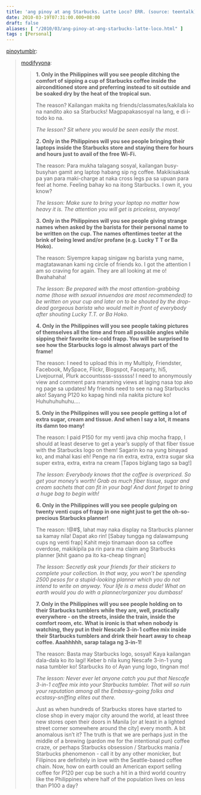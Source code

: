 ```yaml
---
title: 'ang pinoy at ang Starbucks. Latte Loco? ERR. (source: teentalk)'
date: 2010-03-19T07:31:00.000+08:00
draft: false
aliases: [ "/2010/03/ang-pinoy-at-ang-starbucks-latte-loco.html" ]
tags : [Personal]
---
```


[pinoytumblr](http://www.pinoytumblr.com/post/456220316/ang-pinoy-at-ang-starbucks-latte-loco-err-source):

  

>   
> 
> [modifyyona](http://modifyyona.tumblr.com/post/451870466/ang-pinoy-at-ang-starbucks-latte-loco-err-source):
> 
>   
> 
> >   
> > 
> > **1\. Only in the Philippines will you see people ditching the comfort of sipping a cup of Starbucks coffee inside the airconditioned store and preferring instead to sit outside and be soaked dry by the heat of the tropical sun.**
> > 
> > The reason? Kailangan makita ng friends/classmates/kakilala ko na nandito ako sa Starbucks! Magpapakasosyal na lang, e di i-todo ko na.
> > 
> > _The lesson? Sit where you would be seen easily the most_.
> > 
> > **2\. Only in the Philippines will you see people bringing their laptops inside the Starbucks store and staying there for hours and hours just to avail of the free Wi-Fi.**
> > 
> > The reason: Para mukha talagang sosyal, kailangan busy-busyhan gamit ang laptop habang sip ng coffee. Makikisaksak pa yan para maki-charge at naka cross legs pa sa upuan para feel at home. Feeling bahay ko na itong Starbucks. I own it, you know?
> > 
> > _The lesson: Make sure to bring your laptop no matter how heavy it is. The attention you will get is priceless, anyway!_
> > 
> > **3\. Only in the Philippines will you see people giving strange names when asked by the barista for their personal name to be written on the cup. The names oftentimes teeter at the brink of being lewd and/or profane (e.g. Lucky T T or Ba Hoko).**
> > 
> > The reason: Siyempre kapag sinigaw ng barista yung name, magtatawanan kami ng circle of friends ko. I got the attention I am so craving for again. They are all looking at me o! Bwahahaha!
> > 
> > _The lesson: Be prepared with the most attention-grabbing name (those with sexual innuendos are most recommended) to be written on your cup and later on to be shouted by the drop-dead gorgeous barista who would melt in front of everybody after shouting Lucky T.T. or Ba Hoko._
> > 
> > **4\. Only in the Philippines will you see people taking pictures of themselves all the time and from all possible angles while sipping their favorite ice-cold frapp. You will be surprised to see how the Starbucks logo is almost always part of the frame!**
> > 
> > The reason: I need to upload this in my Multiply, Friendster, Facebook, MySpace, Flickr, Blogspot, Faceparty, hi5, Livejournal, Plurk accountssss-sssssss! I need to anonymously view and comment para maraming views at laging nasa top ako ng page sa updates! My friends need to see na nag Starbucks ako! Sayang P120 ko kapag hindi nila nakita picture ko! Huhuhuhuhuhu….
> > 
> > **5\. Only in the Philippines will you see people getting a lot of extra sugar, cream and tissue. And when I say a lot, it means its damn too many!**
> > 
> > The reason: I paid P150 for my venti java chip mocha frapp, I should at least deserve to get a year’s supply of that fiber tissue with the Starbucks logo on them! Sagarin ko na yung binayad ko, and mahal kasi eh! Penge na rin extra, extra, extra sugar ska super extra, extra, extra na cream \[Tapos biglang tago sa bag!\]
> > 
> > _The lesson: Everybody knows that the coffee is overpriced. So get your money’s worth! Grab as much fiber tissue, sugar and cream sachets that can fit in your bag! And dont forget to bring a huge bag to begin with!_
> > 
> > **6\. Only in the Philippines will you see people gulping on twenty venti cups of frapp in one night just to get the oh-so-precious Starbucks planner!**
> > 
> > The reason: !@#$, lahat may naka display na Starbucks planner sa kamay nila! Dapat ako rin! \[Sabay tungga ng dalawampung cups ng venti frap\] Kahit mejo tinamaan doon sa coffee overdose, makikipila pa rin para ma claim ang Starbucks planner \[khit gaano pa ito ka-cheap tingnan\]
> > 
> > _The lesson: Secretly ask your friends for their stickers to complete your collection. In that way, you won’t be spending 2500 pesos for a stupid-looking planner which you do not intend to write on anyway. Your life is a mess dude! What on earth would you do with a planner/organizer you dumbass!_
> > 
> > **7\. Only in the Philippines will you see people holding on to their Starbucks tumblers while they are, well, practically everywhere - on the streets, inside the train, inside the comfort room, etc. What is ironic is that when nobody is watching, they put in their Nescafe 3-in-1 coffee mix inside their Starbucks tumblers and drink their heart away to cheap coffee. Aaahhhhh, sarap talaga ng 3-in-1!**
> > 
> > The reason: Basta may Starbucks logo, sosyal! Kaya kailangan dala-dala ko ito lagi! Keber b nila kung Nescafe 3-in-1 yung nasa tumbler ko! Starbucks ito o! Ayan yung logo, tingnan mo!
> > 
> > _The lesson: Never ever let anyone catch you put that Nescafe 3-in-1 coffee mix into your Starbucks tumbler. That will so ruin your reputation among all the Embassy-going folks and ecstasy-sniffing elites out there._
> > 
> > Just as when hundreds of Starbucks stores have started to close shop in every major city around the world, at least three new stores open their doors in Manila \[or at least in a lighted street corner somewhere around the city\] every month. A bit anomalous isn’t it? The truth is that we are perhaps just in the middle of a brewing (pardon me for the intentional pun) coffee craze, or perhaps Starbucks obsession / Starbucks mania / Starbucks phenomenon - call it by any other monicker, but Filipinos are definitely in love with the Seattle-based coffee chain. Now, how on earth could an American export selling coffee for P120 per cup be such a hit in a third world country like the Philippines where half of the population lives on less than P100 a day?
> > 
> >   
> 
>